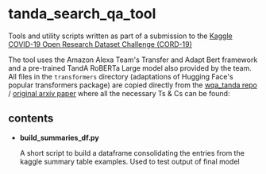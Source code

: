 # tanda_search_qa_tool

Tools and utility scripts written as part of a submission to the [Kaggle COVID-19 Open Research Dataset Challenge (CORD-19)](https://www.kaggle.com/allen-institute-for-ai/CORD-19-research-challenge/)

The tool uses the Amazon Alexa Team's Transfer and Adapt Bert framework and a pre-trained TandA RoBERTa Large model also provided by the team. All files in the `transformers` directory (adaptations of Hugging Face's popular transformers package) are copied directly from the [wqa_tanda repo](https://www.google.com) / [original arxiv paper](https://arxiv.org/abs/1911.04118) where all the necessary Ts & Cs can be found:

## contents

* **build_summaries_df.py**
  
  A short script to build a dataframe consolidating the entries from the kaggle summary table examples. Used to test output of final model
